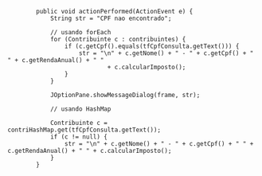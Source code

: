 			public void actionPerformed(ActionEvent e) {
				String str = "CPF nao encontrado";

				// usando forEach
				for (Contribuinte c : contribuintes) {
					if (c.getCpf().equals(tfCpfConsulta.getText())) {
						str = "\n" + c.getNome() + " - " + c.getCpf() + " " + c.getRendaAnual() + " "
								+ c.calcularImposto();
					}
				}

				JOptionPane.showMessageDialog(frame, str);

				// usando HashMap

				Contribuinte c = contriHashMap.get(tfCpfConsulta.getText());
				if (c != null) {
					str = "\n" + c.getNome() + " - " + c.getCpf() + " " + c.getRendaAnual() + " " + c.calcularImposto();
				}
			}